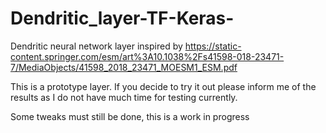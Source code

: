 # Dendritic_layer-TF-Keras-
Dendritic neural network layer inspired by 
https://static-content.springer.com/esm/art%3A10.1038%2Fs41598-018-23471-7/MediaObjects/41598_2018_23471_MOESM1_ESM.pdf

This is a prototype layer.
If you decide to try it out please inform me of the results as I do not have much time for testing currently.

Some tweaks must still be done, this is a work in progress
